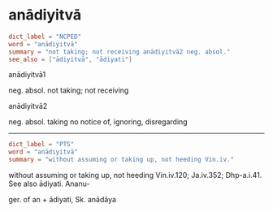 # anādiyitvā

``` toml
dict_label = "NCPED"
word = "anādiyitvā"
summary = "not taking; not receiving anādiyitvā2 neg. absol."
see_also = ["ādiyitvā", "ādiyati"]
```

anādiyitvā1

neg. absol. not taking; not receiving

anādiyitvā2

neg. absol. taking no notice of, ignoring, disregarding

--------------------

``` toml
dict_label = "PTS"
word = "anādiyitvā"
summary = "without assuming or taking up, not heeding Vin.iv."
```

without assuming or taking up, not heeding Vin.iv.120; Ja.iv.352; Dhp\-a.i.41. See also ādiyati. Ananu\-

ger. of an \+ ādiyati, Sk. anādāya

